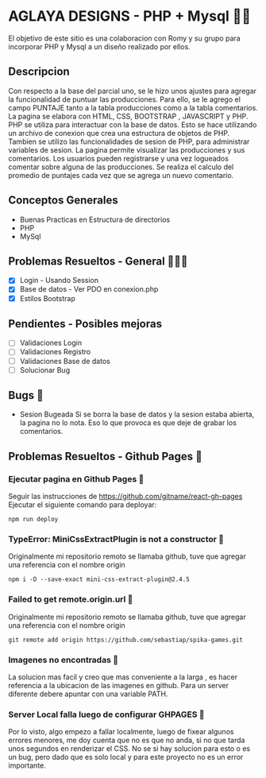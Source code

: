 # AGLAYA DESIGNS - PHP + Mysql 🎥🐐
El objetivo de este sitio es una colaboracion con Romy y su grupo para incorporar PHP y Mysql a un diseño realizado por ellos. 

## Descripcion

Con respecto a la base del parcial uno, se le hizo unos ajustes para agregar la funcionalidad de puntuar las producciones. 
Para ello, se le agrego el campo PUNTAJE tanto a la tabla producciones como a la tabla comentarios.
La pagina se elabora con HTML, CSS, BOOTSTRAP , JAVASCRIPT y PHP. 
PHP se utiliza para interactuar con la base de datos. Esto se hace utilizando un archivo de conexion que crea una estructura de objetos de PHP.
Tambien se utilizo las funcionalidades de sesion de PHP, para administrar variables de sesion.
La pagina permite visualizar las producciones y sus comentarios. Los usuarios pueden registrarse y una vez logueados comentar sobre alguna de las producciones.
Se realiza el calculo del promedio de puntajes cada vez que se agrega un nuevo comentario.

## Conceptos Generales
* Buenas Practicas en Estructura de directorios
* PHP
* MySql


## Problemas Resueltos - General 🐛🦗🐞
- [x] Login - Usando Session
- [x] Base de datos - Ver PDO en conexion.php
- [x] Estilos Bootstrap

## Pendientes - Posibles mejoras
- [ ] Validaciones Login 
- [ ] Validaciones Registro 
- [ ] Validaciones Base de datos 
- [ ] Solucionar Bug 

## Bugs 🦗
* Sesion Bugeada 
Si se borra la base de datos y la sesion estaba abierta, la pagina no lo nota. Eso lo que provoca es que deje de grabar los comentarios.

## Problemas Resueltos - Github Pages 🐛

### Ejecutar pagina en Github Pages 🦋
Seguir las instrucciones de https://github.com/gitname/react-gh-pages
Ejecutar el siguiente comando para deployar:
~~~
npm run deploy
~~~

### TypeError: MiniCssExtractPlugin is not a constructor 🦋
Originalmente mi repositorio remoto se llamaba github, tuve que agregar una referencia con el nombre origin
~~~
npm i -D --save-exact mini-css-extract-plugin@2.4.5
~~~

### Failed to get remote.origin.url 🦋
Originalmente mi repositorio remoto se llamaba github, tuve que agregar una referencia con el nombre origin
~~~
git remote add origin https://github.com/sebastiap/spika-games.git
~~~

### Imagenes no encontradas 🐜
La solucion mas facil y creo que mas conveniente a la larga , es hacer referencia a la ubicacion de las imagenes en github. Para un server diferente debere apuntar con
una variable PATH.

### Server Local falla luego de configurar GHPAGES 🐜
Por lo visto, algo empezo a fallar localmente, luego de fixear algunos errores menores, me doy cuenta que no es que no anda, si no que tarda unos segundos en renderizar el CSS.
No se si hay solucion para esto o es un bug, pero dado que es solo local y para este proyecto no es un error importante.
